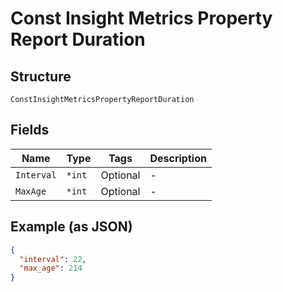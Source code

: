
# Const Insight Metrics Property Report Duration

## Structure

`ConstInsightMetricsPropertyReportDuration`

## Fields

| Name | Type | Tags | Description |
|  --- | --- | --- | --- |
| `Interval` | `*int` | Optional | - |
| `MaxAge` | `*int` | Optional | - |

## Example (as JSON)

```json
{
  "interval": 22,
  "max_age": 214
}
```

